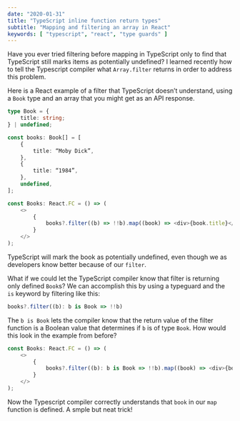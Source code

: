 ```yaml
---
date: "2020-01-31"
title: "TypeScript inline function return types"
subtitle: "Mapping and filtering an array in React"
keywords: [ "typescript", "react", "type guards" ]
---
```


Have you ever tried filtering before mapping in TypeScript only to find that TypeScript still marks items as potentially undefined? I learned recently how to tell the Typescript compiler what `Array.filter` returns in order to address this problem. 

Here is a React example of a filter that TypeScript doesn’t understand, using a `Book` type and an array that you might get as an API response. 

```typescript
type Book = {
    title: string;
} | undefined;

const books: Book[] = [
    {
        title: “Moby Dick”,
    },
    {
        title: “1984”,
    },
    undefined,
];

const Books: React.FC = () => (
    <>
        {
            books?.filter((b) => !!b).map((book) => <div>{book.title}</div>
        }
    </>
);
```

TypeScript will mark the book as potentially undefined, even though we as developers know better because of our `filter`.

What if we could let the TypeScript compiler know that filter is returning only defined `Book`s?  We can accomplish this by using a typeguard and the `is` keyword by filtering like this:

```typescript
books?.filter((b): b is Book => !!b)
```

The `b is Book` lets the compiler know that the return value of the filter function is a Boolean value that determines if `b` is of type `Book`.  How would this look in the example from before?

```typescript
const Books: React.FC = () => (
    <>
        {
            books?.filter((b): b is Book => !!b).map((book) => <div>{book.title}</div>
        }
    </>
);
```

Now the Typescript compiler correctly understands that `book` in our `map` function is defined. A smple but neat trick!
